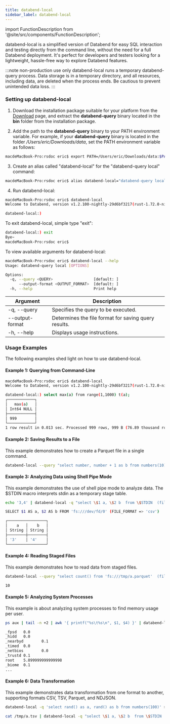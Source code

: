 ```yaml
---
title: databend-local
sidebar_label: databend-local
---
```

import FunctionDescription from '@site/src/components/FunctionDescription';

<FunctionDescription description="Introduced or updated: v1.2.97"/>

databend-local is a simplified version of Databend for easy SQL interaction and testing directly from the command line, without the need for a full Databend deployment. It's perfect for developers and testers looking for a lightweight, hassle-free way to explore Databend features.

:::note non-production use only
databend-local runs a temporary databend-query process. Data storage is in a temporary directory, and all resources, including data, are deleted when the process ends. Be cautious to prevent unintended data loss.
:::

### Setting up databend-local

1. Download the installation package suitable for your platform from the [Download](https://databend.rs/download) page, and extract the **databend-query** binary located in the **bin** folder from the installation package.

2. Add the path to the **databend-query** binary to your PATH environment variable. For example, if your **databend-query** binary is located in the folder */Users/eric/Downloads/data*, set the PATH environment variable as follows:

```bash
macdeMacBook-Pro:rsdoc eric$ export PATH=/Users/eric/Downloads/data:$PATH
```

3. Create an alias called "databend-local" for the "databend-query local" command:

```bash
macdeMacBook-Pro:rsdoc eric$ alias databend-local="databend-query local"
```

4. Run databend-local:

```bash
macdeMacBook-Pro:rsdoc eric$ databend-local
Welcome to Databend, version v1.2.100-nightly-29d6bf3217(rust-1.72.0-nightly-2023-09-05T16:14:14.152454000Z).

databend-local:) 
```

To exit databend-local, simple type "exit":

```bash
databend-local:) exit
Bye~
macdeMacBook-Pro:rsdoc eric$
```

To view available arguments for databend-local:

```bash
macdeMacBook-Pro:rsdoc eric$ databend-local --help
Usage: databend-query local [OPTIONS]

Options:
  -q, --query <QUERY>                  [default: ]
      --output-format <OUTPUT_FORMAT>  [default: ]
  -h, --help                           Print help
```

| Argument            | Description                                          |
|---------------------|------------------------------------------------------|
| -q, --query         | Specifies the query to be executed.                 |
| --output-format     | Determines the file format for saving query results. |
| -h, --help          | Displays usage instructions.                          |

### Usage Examples

The following examples shed light on how to use databend-local.

#### Example 1: Querying from Command-Line

```bash
macdeMacBook-Pro:rsdoc eric$ databend-local
Welcome to Databend, version v1.2.100-nightly-29d6bf3217(rust-1.72.0-nightly-2023-09-05T16:14:14.152454000Z).

databend-local:) select max(a) from range(1,1000) t(a);
┌────────────┐
│   max(a)   │
│ Int64 NULL │
├────────────┤
│ 999        │
└────────────┘
1 row result in 0.013 sec. Processed 999 rows, 999 B (76.89 thousand rows/s, 600.67 KiB/s)
```

#### Example 2: Saving Results to a File

This example demonstrates how to create a Parquet file in a single command.

```bash
databend-local --query "select number, number + 1 as b from numbers(10)" --output-format parquet > /tmp/a.parquet
```

#### Example 3: Analyzing Data using Shell Pipe Mode

This example demonstrates the use of shell pipe mode to analyze data. The $STDIN macro interprets stdin as a temporary stage table.

```bash
echo '3,4' | databend-local -q "select \$1 a, \$2 b  from \$STDIN  (file_format => 'csv') " --output-format table

SELECT $1 AS a, $2 AS b FROM 'fs:///dev/fd/0' (FILE_FORMAT => 'csv')

┌─────────────────┐
│    a   │    b   │
│ String │ String │
├────────┼────────┤
│ '3'    │ '4'    │
└─────────────────┘
```

#### Example 4: Reading Staged Files

This example demonstrates how to read data from staged files.

```bash
databend-local --query "select count() from 'fs:///tmp/a.parquet'  (file_format => 'parquet')"

10
```

#### Example 5: Analyzing System Processes

This example is about analyzing system processes to find memory usage per user.

```bash
ps aux | tail -n +2 | awk '{ printf("%s\t%s\n", $1, $4) }' | databend-local -q "select  \$1 as user,  sum(\$2::double) as memory  from \$STDIN  (file_format => 'tsv')  group by user  "

_fpsd   0.0
_hidd   0.0
_nearbyd        0.1
_timed  0.0
_netbios        0.0
_trustd 0.1
root    5.899999999999998
_biome  0.1
...
```

#### Example 6: Data Transformation

This example demonstrates data transformation from one format to another, supporting formats CSV, TSV, Parquet, and NDJSON.

```bash
databend-local -q 'select rand() as a, rand() as b from numbers(100)' > /tmp/a.tsv

cat /tmp/a.tsv | databend-local -q "select \$1 a, \$2 b  from \$STDIN  (file_format => 'tsv') " --output-format parquet > /tmp/a.parquet
```